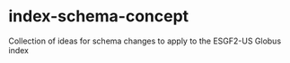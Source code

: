 # index-schema-concept
Collection of ideas for schema changes to apply to the ESGF2-US Globus index
